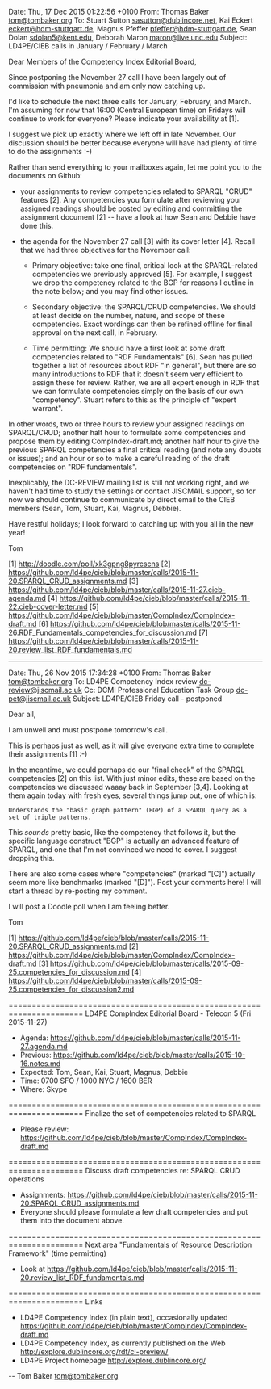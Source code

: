 Date: Thu, 17 Dec 2015 01:22:56 +0100
From: Thomas Baker <tom@tombaker.org>
To: Stuart Sutton <sasutton@dublincore.net>,
	Kai Eckert <eckert@hdm-stuttgart.de>,
	Magnus Pfeffer <pfeffer@hdm-stuttgart.de>,
	Sean Dolan <sdolan5@kent.edu>, Deborah Maron <maron@live.unc.edu>
Subject: LD4PE/CIEB calls in January / February / March

Dear Members of the Competency Index Editorial Board,

Since postponing the November 27 call I have been largely out of
commission with pneumonia and am only now catching up.  

I'd like to schedule the next three calls for January, February, and
March.  I'm assuming for now that 16:00 (Central European time) on
Fridays will continue to work for everyone?  Please indicate your
availability at [1].

I suggest we pick up exactly where we left off in late November.  Our
discussion should be better because everyone will have had plenty of
time to do the assignments :-)

Rather than send everything to your mailboxes again, let me point 
you to the documents on Github:

* your assignments to review competencies related to SPARQL "CRUD" 
  features [2].  Any competencies you formulate after reviewing 
  your assigned readings should be posted by editing and committing 
  the assignment document [2] -- have a look at how Sean and Debbie 
  have done this.

* the agenda for the November 27 call [3] with its cover letter [4].
  Recall that we had three objectives for the November call:
   
   * Primary objective: take one final, critical look at the
     SPARQL-related competencies we previously approved [5].
     For example, I suggest we drop the competency related to 
     the BGP for reasons I outline in the note below; and you 
     may find other issues.

   * Secondary objective: the SPARQL/CRUD competencies.  We 
     should at least decide on the number, nature, and scope of 
     these competencies.  Exact wordings can then be refined 
     offline for final approval on the next call, in February.
   
   * Time permitting: We should have a first look at some draft 
     competencies related to "RDF Fundamentals" [6].  Sean has pulled
     together a list of resources about RDF "in general", but there
     are so many introductions to RDF that it doesn't seem very 
     efficient to assign these for review.  Rather, we are all 
     expert enough in RDF that we can formulate competencies simply
     on the basis of our own "competency".  Stuart refers to 
     this as the principle of "expert warrant".

In other words, two or three hours to review your assigned readings on
SPARQL/CRUD; another half hour to formulate some competencies and
propose them by editing CompIndex-draft.md; another half hour to give
the previous SPARQL competencies a final critical reading (and note any
doubts or issues); and an hour or so to make a careful reading of 
the draft competencies on "RDF fundamentals".

Inexplicably, the DC-REVIEW mailing list is still not working right, and
we haven't had time to study the settings or contact JISCMAIL support,
so for now we should continue to communicate by direct email to the CIEB
members (Sean, Tom, Stuart, Kai, Magnus, Debbie).

Have restful holidays; I look forward to catching up with you all in the
new year!

Tom

[1] http://doodle.com/poll/xk3gpng8pyrcscns
[2] https://github.com/ld4pe/cieb/blob/master/calls/2015-11-20.SPARQL_CRUD_assignments.md
[3] https://github.com/ld4pe/cieb/blob/master/calls/2015-11-27.cieb-agenda.md
[4] https://github.com/ld4pe/cieb/blob/master/calls/2015-11-22.cieb-cover-letter.md
[5] https://github.com/ld4pe/cieb/blob/master/CompIndex/CompIndex-draft.md
[6] https://github.com/ld4pe/cieb/blob/master/calls/2015-11-26.RDF_Fundamentals_competencies_for_discussion.md
[7] https://github.com/ld4pe/cieb/blob/master/calls/2015-11-20.review_list_RDF_fundamentals.md

----------------------------------------------------------------------
Date: Thu, 26 Nov 2015 17:34:28 +0100
From: Thomas Baker <tom@tombaker.org>
To: LD4PE Competency Index review <dc-review@jiscmail.ac.uk>
Cc: DCMI Professional Education Task Group <dc-pet@jiscmail.ac.uk>
Subject: LD4PE/CIEB Friday call - postponed

Dear all,

I am unwell and must postpone tomorrow's call.

This is perhaps just as well, as it will give everyone extra time to
complete their assignments [1] :-)

In the meantime, we could perhaps do our "final check" of the SPARQL 
competencies [2] on this list.  With just minor edits, these are based on the 
competencies we discussed waaay back in September [3,4].  Looking at them
again today with fresh eyes, several things jump out, one of which is:

    Understands the "basic graph pattern" (BGP) of a SPARQL query as a
    set of triple patterns.

This _sounds_ pretty basic, like the competency that follows it, but the
specific language construct "BGP" is actually an advanced feature of SPARQL,
and one that I'm not convinced we need to cover.  I suggest dropping this.

There are also some cases where "competencies" (marked "[C]") actually seem
more like benchmarks (marked "[D]").  Post your comments here!  I will
start a thread by re-posting my comment.

I will post a Doodle poll when I am feeling better.

Tom

[1] https://github.com/ld4pe/cieb/blob/master/calls/2015-11-20.SPARQL_CRUD_assignments.md
[2] https://github.com/ld4pe/cieb/blob/master/CompIndex/CompIndex-draft.md 
[3] https://github.com/ld4pe/cieb/blob/master/calls/2015-09-25.competencies_for_discussion.md
[4] https://github.com/ld4pe/cieb/blob/master/calls/2015-09-25.competencies_for_discussion2.md


======================================================================
LD4PE CompIndex Editorial Board - Telecon 5 (Fri 2015-11-27)

* Agenda:   https://github.com/ld4pe/cieb/blob/master/calls/2015-11-27.agenda.md
* Previous: https://github.com/ld4pe/cieb/blob/master/calls/2015-10-16.notes.md
* Expected: Tom, Sean, Kai, Stuart, Magnus, Debbie
* Time:     0700 SFO / 1000 NYC / 1600 BER
* Where:    Skype

======================================================================
Finalize the set of competencies related to SPARQL

* Please review: https://github.com/ld4pe/cieb/blob/master/CompIndex/CompIndex-draft.md

======================================================================
Discuss draft competencies re: SPARQL CRUD operations

* Assignments: https://github.com/ld4pe/cieb/blob/master/calls/2015-11-20.SPARQL_CRUD_assignments.md
* Everyone should please formulate a few draft competencies and put them into the document above.

======================================================================
Next area "Fundamentals of Resource Description Framework" (time permitting)

* Look at https://github.com/ld4pe/cieb/blob/master/calls/2015-11-20.review_list_RDF_fundamentals.md

======================================================================
Links

-  LD4PE Competency Index (in plain text), occasionally updated
   https://github.com/ld4pe/cieb/blob/master/CompIndex/CompIndex-draft.md
-  LD4PE Competency Index, as currently published on the Web
   http://explore.dublincore.org/rdf/ci-preview/
-  LD4PE Project homepage
   http://explore.dublincore.org/

-- 
Tom Baker <tom@tombaker.org>


